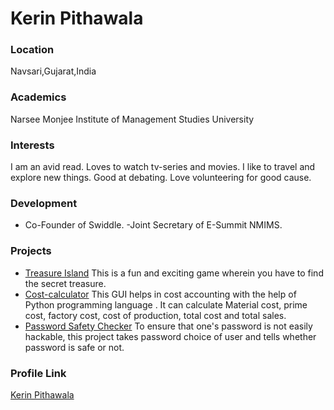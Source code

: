 # Kerin Pithawala

### Location

Navsari,Gujarat,India

### Academics

Narsee Monjee Institute of Management Studies University

### Interests

I am an avid read. Loves to watch tv-series and movies. I like to travel and explore new things. 
Good at debating. Love volunteering for good cause.

### Development

- Co-Founder of Swiddle.
-Joint Secretary of E-Summit NMIMS.

### Projects

- [Treasure Island](https://github.com/4rgc/TreasureIsland) This is a fun and exciting game wherein you have to find the secret treasure.
- [Cost-calculator](https://github.com/Kerveyfelix/Cost-calculator) This GUI helps in cost accounting with the help of Python programming language . It can calculate Material cost, prime cost, factory cost, cost of production, total cost and total sales.
- [Password Safety Checker](https://github.com/Kerveyfelix/PasswordSafetyChecker) To ensure that one's password is not easily hackable, this project takes password choice of user and tells whether password is safe or not.

### Profile Link

[Kerin Pithawala](https://github.com/Kerveyfelix)